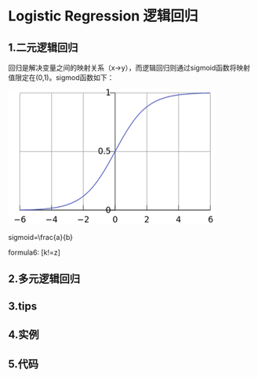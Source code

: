   
# Logistic Regression 逻辑回归
## 1.二元逻辑回归   
回归是解决变量之间的映射关系（x->y），而逻辑回归则通过sigmoid函数将映射值限定在(0,1)。sigmod函数如下：  

![sigmoid](./sigmod.png "sigmoid") 
 
 

 
 <script type="text/javascript" async src="https://cdn.mathjax.org/mathjax/latest/MathJax.js?config=TeX-MML-AM_CHTML"></script>
 
sigmoid=\frac{a}{b}

formula6: \[k!=z\] 
 
## 2.多元逻辑回归  
## 3.tips  

## 4.实例 
 
## 5.代码